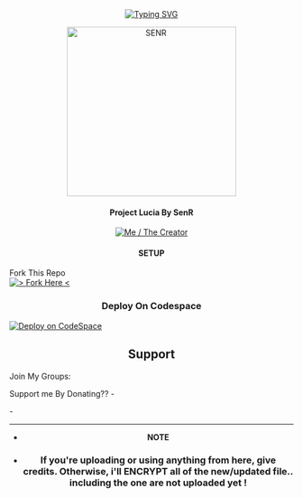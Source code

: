 <div align="center">
<a href="https://git.io/typing-svg"><img src="https://readme-typing-svg.demolab.com?font=Kanit&size=35&duration=3000&pause=500&color=000000&background=8DBDC400&center=true&vCenter=true&random=false&width=435&lines=This+Repo+Was;Made+By+SenRyhn;or+SenR...;%3AD" alt="Typing SVG" /></a>

<p align="center">  
  <a href="https://github.com/SenRyhn">
    <img alt=SENR height="300" src="https://telegra.ph/file/67740444a10585f56ff12.jpg">
   
</a> 
    
</p>
<p align="left">
<a 

####
<p align="left">
  
#### Project Lucia By SenR
  <a href="https://github.com/SenRyhn"><img title="Me / The Creator" src="https://img.shields.io/badge/Visit Me-h?color=black&style=for-the-badge&logo=GitHub"></a>

<p align="left">
  
#### SETUP
<p align="left">
Fork This Repo
    <br>
<a href="https://github.com/SenRyhn/SenStore---Whatsapp-Bot/fork"><img title="> Fork Here <" src="https://img.shields.io/badge/> Fork Here <-h?color=black&style=for-the-badge&logo=stackshare"></a>

<p align="left">
  
### Deploy On Codespace
<p align="left">
<a href="https://github.com/codespaces/new"><img title="Deploy on CodeSpace" src="https://img.shields.io/badge/DEPLOY CODESPACE-h?color=black&style=for-the-badge&logo=visualstudiocode"></a>

<p align="left">
  
## Support
<p align="left">
Join My Groups: 
 <a href="https://chat.whatsapp.com/FCHvxQ7YcAsKZgASUsaNba" title="WhatsApp" src="https://chat.whatsapp.com/FCHvxQ7YcAsKZgASUsaNba"/></a>
<p align="left">
Support me By Donating??
- <a href="https://paypal.me/SenRyhn?country.x=ID&locale.x=id_ID" title="PayPal" src="https://paypal.me/SenRyhn?country.x=ID&locale.x=id_ID"></a>
  <p align="left">
- <a href="https://saweria.co/SenR" title="Saweria" src="https://saweria.co/SenR"></a>



----
- **NOTE**
- ### If you're uploading or using anything from here, give credits. Otherwise, i'll ENCRYPT all of the new/updated file.. including the one are not uploaded yet !
